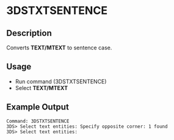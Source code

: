 # 3DSTXTSENTENCE

## Description

Converts **TEXT/MTEXT** to sentence case.

## Usage

* Run command (3DSTXTSENTENCE)
* Select **TEXT/MTEXT**

## Example Output

```
Command: 3DSTXTSENTENCE
3DS> Select text entities: Specify opposite corner: 1 found
3DS> Select text entities:
```
